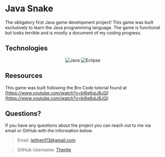 # Java Snake

The obligatory first Java game development project! This game was built exclusively to learn the Java programming language. The game is functional but looks terrible and is mostly a document of my coding progress. 

## Technologies

<div align="center">

![Java](https://img.shields.io/badge/java-%23ED8B00.svg?style=for-the-badge&logo=java&logoColor=white)
![Eclipse](https://img.shields.io/badge/Eclipse-FE7A16.svg?style=for-the-badge&logo=Eclipse&logoColor=white)

</div>

## Reesources

This game was built following the Bro Code tutorial found at [https://www.youtube.com/watch?v=bI6e6qjJ8JQ](https://www.youtube.com/watch?v=bI6e6qjJ8JQ)

## Questions?

If you have any questions about the project you can reach out to me via email or GitHub with the information below. 

>Email: leithen113@gmail.com 

>GitHub Username: [Thenlie](https://github.com/Thenlie)
